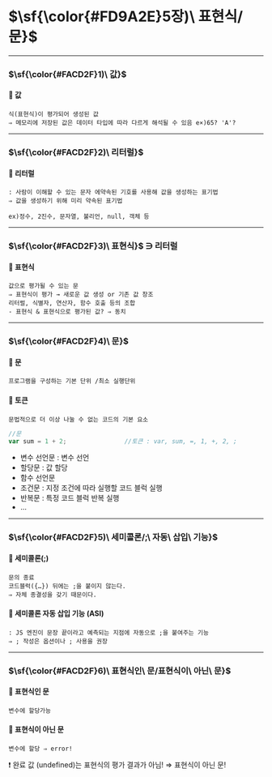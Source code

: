 # $\sf{\color{#FD9A2E}5장)\ 표현식/문}$
---
### $\sf{\color{#FACD2F}1)\ 값}$
#### 🔶 값
```
식(표현식)이 평가되어 생성된 값
⇒ 메모리에 저장된 값은 데이터 타입에 따라 다르게 해석될 수 있음 e×)65? 'A'?
```

---
### $\sf{\color{#FACD2F}2)\ 리터럴}$
#### 🔶 리터럴
```
: 사람이 이해할 수 있는 문자 에약속된 기호를 사용해 값을 생성하는 표기법
⇒ 값을 생성하기 위해 미리 약속된 표기법

ex)정수, 2진수, 문자열, 불리언, null, 객체 등
```

---
### $\sf{\color{#FACD2F}3)\ 표현식}$ ∋ 리터럴
#### 🔶 표현식
```
값으로 평가될 수 있는 문
⇒ 표현식이 평가 → 새로운 값 생성 or 기존 값 창조
리터럴, 식별자, 연산자, 함수 호출 등의 조합
- 표현식 & 표현식으로 평가된 값? ⇒ 동치
```

---
### $\sf{\color{#FACD2F}4)\ 문}$
#### 🔶 문
```
프로그램을 구성하는 기본 단위 /최소 실행단위
```
#### 🔶 토큰
```
문법적으로 더 이상 나눌 수 없는 코드의 기본 요소
```
```javascript
//문
var sum = 1 + 2;                //토큰 : var, sum, =, 1, +, 2, ;
```
- 변수 선언문 : 변수 선언
- 할당문 : 값 할당
- 함수 선언문
- 조건문 : 지정 조건에 따라 실행할 코드 블럭 실행
- 반복문 : 특정 코드 블럭 반복 실행
- ...

---
### $\sf{\color{#FACD2F}5)\ 세미콜론/;\ 자동\ 삽입\ 기능}$
#### 🔶 세미콜론(;)
```
문의 종료
코드블럭({…}) 뒤에는 ;을 붙이지 않는다.
⇒ 자체 종결성을 갖기 때문이다.
```
#### 🔶 세미콜론 자동 삽입 기능 (ASI)
```
: JS 엔진이 문장 끝이라고 예측되는 지점에 자동으로 ;을 붙여주는 기능
⇒ ; 작성은 옵션이나 ; 사용을 권장
```

---
### $\sf{\color{#FACD2F}6)\ 표현식인\ 문/표현식이\ 아닌\ 문}$
#### 🔶 표현식인 문
```
변수에 할당가능
```
#### 🔶 표현식이 아닌 문
```
변수에 할당 ⇒ error!
```
❗️ 완료 값 (undefined)는 표현식의 평가 결과가 아님! ⇒ 표현식이 아닌 문!

